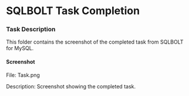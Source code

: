 <h1>SQLBOLT Task Completion </h1>

<h3> Task Description </h3>
 <p> This folder contains the screenshot of the completed task from SQLBOLT for MySQL. </p>

<h4> Screenshot </h4>
<p>File: Task.png </p>
<p>Description: Screenshot showing the completed task. </p>

